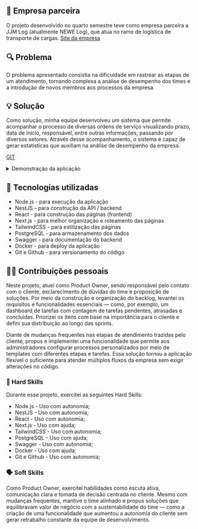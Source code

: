 ## 🏢 Empresa parceira
O projeto desenvolvido no quarto semestre teve como empresa parceira a JJM Log (atualmente NEWE Log), que atua no ramo de logística de transporte de cargas. [Site da empresa](https://newelog.com.br)

## 🔍 Problema
O problema apresentado consistia na dificuldade em rastrear as etapas de um atendimento, tornando complexa a análise de desempenho dos times e a introdução de novos membros aos processos da empresa.

## 💡 Solução
Como solução, minha equipe desenvolveu um sistema que permite acompanhar o processo de diversas ordens de serviço visualizando prazo, data de início, responsável, entre outras informações, passando por diversos setores. Através desse acompanhamento, o sistema é capaz de gerar estatísticas que auxiliam na análise de desempenho da empresa.

[GIT](https://github.com/C0demain/logflow)

<details>
  <summary>Demonstração da aplicação</summary>
  <p>Clique na imagem para ver o vídeo</p>
  <a href="https://www.youtube.com/watch?v=D8LDeAe5Wgo" target="_blank">
  <img src="../docs/images/API-4_thumb.jpg" alt="Assista ao vídeo" />
</a>

</details>

## 🧰 Tecnologias utilizadas
- Node.js - para execução da aplicação
- NestJS - para construção da API / backend
- React - para construção das páginas (frontend)
- Next.js - para melhor organização e roteamento das páginas
- TailwindCSS - para estilização das páginas
- PostgreSQL - para armazenamento dos dados
- Swagger - para documentação do backend
- Docker - para deploy da aplicação
- Git e Github - para versionamento do código

## 🧑‍💻 Contribuições pessoais
Neste projeto, atuei como Product Owner, sendo responsável pelo contato com o cliente, exclarecimento de dúvidas do time e proposição de soluções. Por meio da construção e organização do backlog, levantei os requisitos e funcionalidades essenciais — como, por exemplo, um dashboard de tarefas com contagem de tarefas pendentes, atrasadas e concluídas. Priorizei os itens com base na importância para o cliente e defini sua distribuição ao longo das sprints.

Diante de mudanças frequentes nas etapas de atendimento trazidas pelo cliente, propus e implementei uma funcionalidade que permite aos administradores configurar processos personalizados por meio de templates com diferentes etapas e tarefas. Essa solução tornou a aplicação flexível o suficiente para atender múltiplos fluxos da empresa sem exigir alterações no código.


### 🔧 Hard Skills
Durante esse projeto, exercitei as seguintes Hard Skills:
- Node.js - Uso com autonomia;
- NestJS - Uso com autonomia;
- React - Uso com autonomia;
- Next.js - Uso com ajuda;
- TailwindCSS - Uso com autonomia;
- PostgreSQL - Uso com ajuda;
- Swagger - Uso com autonomia;
- Docker - Uso com ajuda;
- Git e Github - Uso com autonomia;

### 🗣️ Soft Skills
Como Product Owner, exercitei habilidades como escuta ativa, comunicação clara e tomada de decisão centrada no cliente. Mesmo com mudanças frequentes, mantive o time alinhado e propus soluções que equilibravam valor de negócio com a sustentabilidade do time — como a criação de uma funcionalidade que aumentou a autonomia do cliente sem gerar retrabalho constante da equipe de desenvolvimento. 
